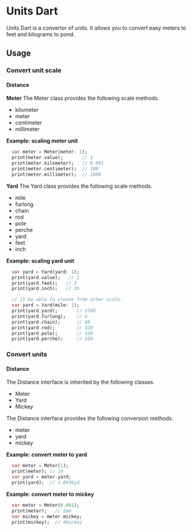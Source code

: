 # Units Dart
Units Dart is a convertor of units.
It allows you to convert easy meters to feet and kilograms to pond.

## Usage

### Convert unit scale
#### Distance
**Meter**
The Meter class provides the following scale methods.
- kilometer
- meter
- centimeter
- millimeter

**Example: scaling meter unit**
```dart
  var meter = Meter(meter: 1);
  print(meter.value);       // 1
  print(meter.kilometer);   // 0.001
  print(meter.centimeter);  // 100
  print(meter.millimeter);  // 1000
```

**Yard**
The Yard class provides the following scale methods.
- mile
- furlong
- chain
- rod
- pole
- perche
- yard
- feet
- inch

**Example: scaling yard unit**
```dart
  var yard = Yard(yard: 1);
  print(yard.value);   // 1
  print(yard.feet);   // 3
  print(yard.inch);   // 36

  // it be able to create from other scale.
  var yard = Yard(mile: 1);
  print(yard.yard);       // 1760
  print(yard.furlong);    // 8
  print(yard.chain);      // 80
  print(yard.rod);        // 320
  print(yard.pole);       // 320
  print(yard.perche);     // 320
```


### Convert units
#### Distance
The Distance interface is inherited by the following classes.
- Meter
- Yard
- Mickey

The Distance interface provides the following conversion methods.
- meter
- yard
- mickey

**Example: convert meter to yard**
```dart
  var meter = Meter(1);
  print(meter); // 1m
  var yard = meter.yard;
  print(yard);  // 1.0936yd
```

**Example: convert meter to mickey**
```dart
  var meter = Meter(0.001);
  print(meter);   // 1mm
  var mickey = meter.mickey;
  print(mickey);  // 4mickey
```


